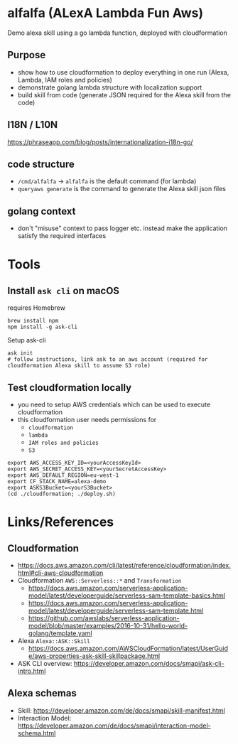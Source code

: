 # alfalfa (ALexA Lambda Fun Aws)
Demo alexa skill using a go lambda function, deployed with cloudformation

## Purpose
* show how to use cloudformation to deploy everything in one run (Alexa, Lambda, IAM roles and policies)
* demonstrate golang lambda structure with localization support
* build skill from code (generate JSON required for the Alexa skill from the code)

## I18N / L10N
https://phraseapp.com/blog/posts/internationalization-i18n-go/

## code structure
* `/cmd/alfalfa` -> `alfalfa` is the default command (for lambda)
* `queryaws generate` is the command to generate the Alexa skill json files

## golang context
* don't "misuse" context to pass logger etc. instead make the application satisfy the required interfaces

# Tools
## Install `ask cli` on macOS
requires Homebrew
```
brew install npm
npm install -g ask-cli
```
Setup ask-cli
```
ask init
# follow instructions, link ask to an aws account (required for cloudformation Alexa skill to assume S3 role)
```

## Test cloudformation locally
* you need to setup AWS credentials which can be used to execute cloudformation
* this cloudformation user needs permissions for
  * `cloudformation`
  * `lambda`
  * `IAM roles and policies`
  * `S3`
```
export AWS_ACCESS_KEY_ID=<yourAccessKeyId>
export AWS_SECRET_ACCESS_KEY=<yourSecretAccessKey>
export AWS_DEFAULT_REGION=eu-west-1
export CF_STACK_NAME=alexa-demo
export ASKS3Bucket=<yourS3Bucket>
(cd ./cloudformation; ./deploy.sh)
```

# Links/References
## Cloudformation
* https://docs.aws.amazon.com/cli/latest/reference/cloudformation/index.html#cli-aws-cloudformation
* Cloudformation `AWS::Serverless::*` and `Transformation`
  * https://docs.aws.amazon.com/serverless-application-model/latest/developerguide/serverless-sam-template-basics.html
  * https://docs.aws.amazon.com/serverless-application-model/latest/developerguide/serverless-sam-template.html
  * https://github.com/awslabs/serverless-application-model/blob/master/examples/2016-10-31/hello-world-golang/template.yaml
* Alexa `Alexa::ASK::Skill`
  * https://docs.aws.amazon.com/AWSCloudFormation/latest/UserGuide/aws-properties-ask-skill-skillpackage.html
* ASK CLI overview: https://developer.amazon.com/docs/smapi/ask-cli-intro.html

## Alexa schemas
* Skill: https://developer.amazon.com/de/docs/smapi/skill-manifest.html
* Interaction Model: https://developer.amazon.com/de/docs/smapi/interaction-model-schema.html
